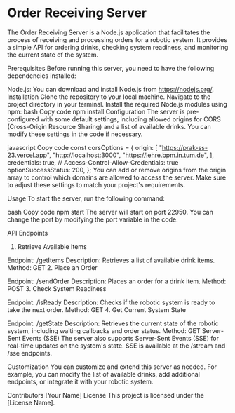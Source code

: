 # Order Receiving Server

The Order Receiving Server is a Node.js application that facilitates the process of receiving and processing orders for a robotic system. It provides a simple API for ordering drinks, checking system readiness, and monitoring the current state of the system.

Prerequisites
Before running this server, you need to have the following dependencies installed:

Node.js: You can download and install Node.js from https://nodejs.org/.
Installation
Clone the repository to your local machine.
Navigate to the project directory in your terminal.
Install the required Node.js modules using npm:
bash
Copy code
npm install
Configuration
The server is pre-configured with some default settings, including allowed origins for CORS (Cross-Origin Resource Sharing) and a list of available drinks. You can modify these settings in the code if necessary.

javascript
Copy code
const corsOptions = {
  origin: [
    "https://prak-ss-23.vercel.app",
    "http://localhost:3000",
    "https://lehre.bpm.in.tum.de",
  ],
  credentials: true, // Access-Control-Allow-Credentials: true
  optionSuccessStatus: 200,
};
You can add or remove origins from the origin array to control which domains are allowed to access the server. Make sure to adjust these settings to match your project's requirements.

Usage
To start the server, run the following command:

bash
Copy code
npm start
The server will start on port 22950. You can change the port by modifying the port variable in the code.

API Endpoints
1. Retrieve Available Items

Endpoint: /getItems
Description: Retrieves a list of available drink items.
Method: GET
2. Place an Order

Endpoint: /sendOrder
Description: Places an order for a drink item.
Method: POST
3. Check System Readiness

Endpoint: /isReady
Description: Checks if the robotic system is ready to take the next order.
Method: GET
4. Get Current System State

Endpoint: /getState
Description: Retrieves the current state of the robotic system, including waiting callbacks and order status.
Method: GET
Server-Sent Events (SSE)
The server also supports Server-Sent Events (SSE) for real-time updates on the system's state. SSE is available at the /stream and /sse endpoints.

Customization
You can customize and extend this server as needed. For example, you can modify the list of available drinks, add additional endpoints, or integrate it with your robotic system.

Contributors
[Your Name]
License
This project is licensed under the [License Name].
